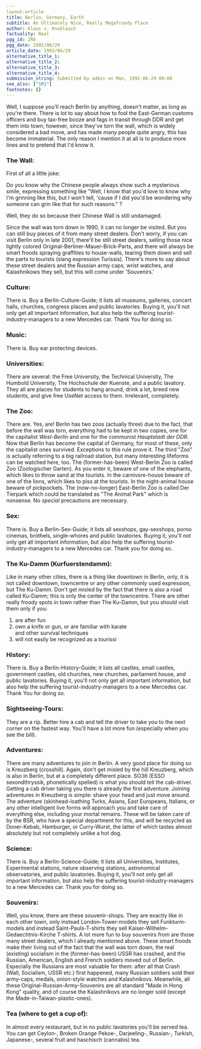 ```yaml
---
layout:article
title: Berlin, Germany, Earth
subtitle: An Ultimately Nice, Really Megafroody Place
author: Klaus v. Knoblauch
factuality: Real
pgg_id: 2R6
pgg_date: 1992/06/29
article_date: 1992/06/29
alternative_title_1: 
alternative_title_2: 
alternative_title_3: 
alternative_title_4: 
submission_string: Submitted by admin on Mon, 1992-06-29 00:00
see_also: ["1R1"]
footnotes: {}
---
```

<div>
<p>Well, I suppose you'll reach Berlin by anything, doesn't matter, as long as you're there. There is lot to say about how to fool the East-German customs officers and buy tax-free booze and fags in transit through DDR and get them into town; however, since they've torn the wall, which is widely considered a bad move, and has made many people quite angry, this has become immaterial. The only reason I mention it at all is to produce more lines and to pretend that I'd know it.</p>
<h3>The Wall:</h3>
<p>First of all a little joke:</p>
<p>Do you know why the Chinese people always show such a mysterious smile, expressing something like "Well, I know that you'd love to know why I'm grinning like this, but I won't tell, 'cause if I did you'd be wondering why someone can grin like that for such reasons." ?</p>
<p>Well, they do so because their Chinese Wall is still undamaged.</p>
<p>Since the wall was torn down in 1990, it can no longer be visited. But you can still buy pieces of it from many street dealers. Don't worry, if you can visit Berlin only in late 2001, there'll be still street dealers, selling those nice lightly colored Original-Berliner-Mauer-Brick-Parts, and there will always be smart froods spraying graffities to house-walls, tearing them down and sell the parts to tourists (slang expression Turissis). There's more to say about these street dealers and the Russian army caps, wrist watches, and Kalashnikows they sell, but this will come under 'Souvenirs.'</p>
<h3>Culture:</h3>
<p>There is. Buy a Berlin-Culture-Guide; it lists all museums, galleries, concert halls, churches, congress places and public lavatories. Buying it, you'll not only get all important information, but also help the suffering tourist-industry-managers to a new Mercedes car. Thank You for doing so.</p>
<h3>Music:</h3>
<p>There is. Buy ear protecting devices.</p>
<h3>Universities:</h3>
<p>There are several: the Free University, the Technical University, The Humbold University, The Hochschule der Kuenste, and a public lavatory. They all are places for students to hang around, drink a lot, breed new students, and give free UseNet access to them. Irrelevant, completely.</p>
<h3>The Zoo:</h3>
<p>There are. Yes, are! Berlin has two zoos (actually three) due to the fact, that before the wall was torn, everything had to be kept in two copies, one for the capitalist <em>West-Berlin</em> and one for the communist <em>Hauptstadt der DDR</em>. Now that Berlin has become the capital of Germany, for most of these, only the capitalist ones survived. Exceptions to this rule prove it. The third "Zoo" is actually referring to a big railroad station, but many interesting lifeforms can be watched here, too. The (former-has-been) West-Berlin Zoo is called Zoo (Zoologischer Garten). As you enter it, beware of one of the elephants, which likes to throw sand at the tourists. In the carnivore-house beware of one of the lions, which likes to piss at the tourists. In the night-animal house beware of pickpockets. The (now-no-longer) East-Berlin Zoo is called Der Tierpark which could be translated as "The Animal Park" which is nonsense. No <em>special</em> precautions are necessary.</p>
<h3>Sex:</h3>
<p>There is. Buy a Berlin-Sex-Guide; it lists all sexshops, gay-sexshops, porno cinemas, brothels, single-whores and public lavatories. Buying it, you'll not only get all important information, but also help the suffering tourist-industry-managers to a new Mercedes car. Thank you for doing so.</p>
<h3>The Ku-Damm (Kurfuerstendamm):</h3>
<p>Like in many other cities, there is a thing like downtown in Berlin, only, it is not called downtown, towncentre or any other commonly used expression, but The Ku-Damm. Don't get misled by the fact that there is also a road called Ku-Damm; this is only the center of the towncentre. There are other really froody spots in town rather than The Ku-Damm, but you should visit them only if you:</p>
<ol>
<li value="1">are after fun</li>
<li value="2">own a knife or gun, or are familiar with karate<br>
and other survival techniques</li>
<li value="3">will not easily be recognized as a tourissi</li>
</ol>
<h3>History:</h3>
<p>There is. Buy a Berlin-History-Guide; it lists all castles, small castles, government castles, old churches, new churches, parliament house, and public lavatories. Buying it, you'll not only get all important information, but also help the suffering tourist-industry-managers to a new Mercedes car. Thank You for doing so.</p>
<h3>Sightseeing-Tours:</h3>
<p>They are a rip. Better hire a cab and tell the driver to take you to the next corner on the fastest way. You'll have a lot more fun (especially when you see the bill).</p>
<h3>Adventures:</h3>
<p>There are many adventures to join in Berlin. A very good place for doing so is Kreuzberg (crosshill). Again, don't get misled by the hill Kreuzberg, which is also in Berlin, but at a completely different place. SO36 (ESSO sexondthryssik, phonetically spelled) is what you should tell the cab-driver. Getting a cab driver taking you there is already the first adventure. Joining adventures in Kreuzberg is simple: shave your head and just move around. The adventure (skinhead-loathing Turks, Asians, East Europeans, Italians, or any other intelligent live forms will approach you and take care of everything else, including your mortal remains. These will be taken care of by the BSR, who have a special department for this, and will be recycled as Doner-Kebab, Hamburger, or Curry-Wurst, the latter of which tastes almost absolutely but not completely unlike a hot dog.</p>
<h3>Science:</h3>
<p>There is. Buy a Berlin-Science-Guide; it lists all Universities, Institutes, Experimental stations, nature observing stations, astronomical observatories, and public lavatories. Buying it, you'll not only get all important information, but also help the suffering tourist-industry-managers to a new Mercedes car. Thank you for doing so.</p>
<h3>Souvenirs:</h3>
<p>Well, you know, there are these souvenir-shops. They are exactly like in each other town, only instead London-Tower-models they sell Funkturm-models and instead Saint-Pauls-T-shirts they sell Kaiser-Wilhelm-Gedaechtnis-Kirche T-shirts. A lot more fun to buy souvenirs from are those many street dealers, which I already mentioned above. These smart froods make their living out of the fact that the wall was torn down, the real (existing) socialism in the (former-has-been) USSR has crashed, and the Russian, American, English and French soldiers moved out of Berlin. Especially the Russians are most valuable for them: after all that Crash (Wall, Socialism, USSR etc.) first happened, many Russian soldiers sold their army-caps, medals, onion-style watches and Kalashnikovs. Meanwhile, all these Original-Russian-Army-Souvenirs are all standard "Made in Hong Kong" quality, and of course the Kalashnikovs are no longer sold (except the Made-in-Taiwan-plastic-ones).</p>
<h3>Tea (where to get a cup of):</h3>
<p>In almost every restaurant, but in no public lavatories you'll be served tea. You can get Ceylon-, Broken Orange Pekoe-, Darjeeling-, Russian-, Turkish, Japanese-, several fruit and haschisch (cannabis) tea.</p>
</div>

